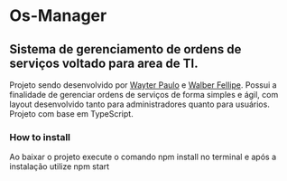 # Os-Manager

## Sistema de gerenciamento de ordens de serviços voltado para area de TI.

Projeto sendo desenvolvido por [Wayter Paulo](https://github.com/wayter95) e [Walber Fellipe](https://github.com/WalberFellipe). Possui a finalidade de gerenciar ordens de serviços de forma simples e ágil, com layout desenvolvido tanto para administradores quanto para usuários.
Projeto com base em TypeScript.

### How to install

Ao baixar o projeto execute o comando npm install no terminal e após a instalação utilize npm start
